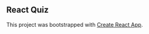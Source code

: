 ## React Quiz

This project was bootstrapped with [Create React App](https://github.com/facebook/create-react-app).
